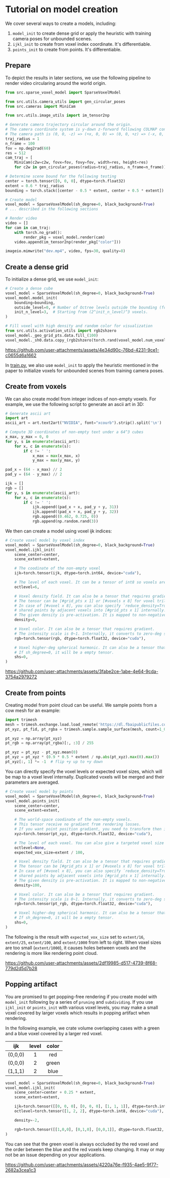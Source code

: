 # Tutorial on model creation

We cover several ways to create a models, including:
1. `model_init` to create dense grid or apply the heuristic with training camera poses for unbounded scenes.
2. `ijkl_init` to create from voxel index coordinate. It's differentiable.
3. `points_init` to create from points. It's differentiable.


## Prepare
To depict the results in later sections, we use the following pipeline to render video circularing around the world origin.
```python
from src.sparse_voxel_model import SparseVoxelModel

from src.utils.camera_utils import gen_circular_poses
from src.cameras import MiniCam

from src.utils.image_utils import im_tensor2np

# Generate camera trajectory circular around the origin.
# The camera coordinate system is y-down z-forward following COLMAP convention.
# The camera path is (0, 0, -z) => (+x, 0, 0) => (0, 0, +z) => (-x, 0, 0) => (0, 0, -z).
traj_radius = 1
n_frame = 100
fov = np.deg2rad(60)
res = 512
cam_traj = [
    MiniCam(c2w=c2w, fovx=fov, fovy=fov, width=res, height=res)
    for c2w in gen_circular_poses(radius=traj_radius, n_frame=n_frame)]

# Determine scene bound for the following testing
center = torch.tensor([0, 0, 0], dtype=torch.float32)
extent = 0.6 * traj_radius
bounding = torch.stack([center - 0.5 * extent, center + 0.5 * extent])

# Create model
voxel_model = SparseVoxelModel(sh_degree=0, black_background=True)
# ... described in the following sections

# Render video
video = []
for cam in cam_traj:
    with torch.no_grad():
        render_pkg = voxel_model.render(cam)
    video.append(im_tensor2np(render_pkg["color"]))

imageio.mimwrite("dev.mp4", video, fps=30, quality=8)
```


## Create a dense grid
To initialize a dense grid, we use `model_init`:
```python
# Create a dense cube
voxel_model = SparseVoxelModel(sh_degree=0, black_background=True)
voxel_model.model_init(
    bounding=bounding,
    outside_level=0, # Number of Octree levels outside the bounding (for background).
    init_n_level=3,  # Starting from (2^init_n_level)^3 voxels.
)

# Fill voxel with high density and random color for visualization
from src.utils.activation_utils import rgb2shzero
voxel_model._geo_grid_pts.data.fill_(100)
voxel_model._sh0.data.copy_(rgb2shzero(torch.rand(voxel_model.num_voxels, 3)))
```

https://github.com/user-attachments/assets/4e34d90c-76bd-4231-9ce1-c0655d6a1662


In [train.py](../train.py), we also use `model_init` to apply the heuristic mentioned in the paper to initialize voxels for unbounded scenes from training camera poses.


## Create from voxels
We can also create model from integer indices of non-empty voxels. For example, we use the following script to generate an ascii art in 3D:
```python
# Generate ascii art
import art
ascii_art = art.text2art("NVIDIA", font="xcourb").strip().split('\n')

# Compute 3D coordinates of non-empty text under a 64^3 cubes
x_max, y_max = 0, 0
for y, s in enumerate(ascii_art):
    for x, c in enumerate(s):
        if c != ' ':
            x_max = max(x_max, x)
            y_max = max(y_max, y)

pad_x = (64 - x_max) // 2
pad_y = (64 - y_max) // 2

ijk = []
rgb = []
for y, s in enumerate(ascii_art):
    for x, c in enumerate(s):
        if c != ' ':
            ijk.append((pad_x + x, pad_y + y, 31))
            ijk.append((pad_x + x, pad_y + y, 32))
            rgb.append((0.462, 0.725, 0))
            rgb.append(np.random.rand(3))
```

We then can create a model using voxel ijk indices:
```python
# Create voxel model by voxel index
voxel_model = SparseVoxelModel(sh_degree=0, black_background=True)
voxel_model.ijkl_init(
    scene_center=center,
    scene_extent=extent,

    # The coodinate of the non-empty voxel
    ijk=torch.tensor(ijk, dtype=torch.int64, device="cuda"),

    # The level of each voxel. It can be a tensor of int8 so voxels are in different levels.
    octlevel=6,

    # Voxel density field. It can also be a tensor that requires gradient.
    # The tensor can be [#grid_pts x 1] or [#voxels x 8] for voxel trilinear density field.
    # In case of [#voxel x 8], you can also specify `reduce_density=True` so it merges
    # shared points by adjacent voxels into [#grid_pts x 1] internally.
    # The given density is pre-activation. It is mapped to non-negative float when rendering.
    density=0,

    # Voxel color. It can also be a tensor that requires gradient.
    # The intensity scale is 0~1. Internally, it converts to zero-deg shperical harmonic.
    rgb=torch.tensor(rgb, dtype=torch.float32, device="cuda"),

    # Voxel higher-deg spherical harmonic. It can also be a tensor that requires gradient.
    # If sh_degree=0, it will be a empty tensor.
    shs=0,
)
```

https://github.com/user-attachments/assets/3fabe2ce-1abe-4e64-9cda-3754a2979272


## Create from points
Creating model from point cloud can be useful. We sample points from a cow mesh for an example:
```python
import trimesh
mesh = trimesh.exchange.load.load_remote('https://dl.fbaipublicfiles.com/pytorch3d/data/cow_mesh/cow.obj').geometry['cow.obj']
pt_xyz, pt_fid, pt_rgba = trimesh.sample.sample_surface(mesh, count=1_000_000, sample_color=True)

pt_xyz = np.array(pt_xyz)
pt_rgb = np.array(pt_rgba)[:, :3] / 255

pt_xyz = pt_xyz - pt_xyz.mean(0)
pt_xyz = pt_xyz * (0.9 * 0.5 * extent / np.abs(pt_xyz).max(0).max())
pt_xyz[:, 1] *= -1  # flip +y up to +y down
```

You can directly specify the voxel levels or expected voxel sizes, which will be map to a voxel level internally.
Duplicated voxels will be merged and their parameters are averaged.
```python
# Create voxel model by points
voxel_model = SparseVoxelModel(sh_degree=0, black_background=True)
voxel_model.points_init(
    scene_center=center,
    scene_extent=extent,

    # The world-space coodinate of the non-empty voxels.
    # This tensor receive no gradient from rendering losses.
    # If you want point position gradient, you need to transform then into the later density.
    xyz=torch.tensor(pt_xyz, dtype=torch.float32, device="cuda"),

    # The level of each voxel. You can also give a targeted voxel size instead.
    octlevel=None,
    expected_vox_size=extent / 100,

    # Voxel density field. It can also be a tensor that requires gradient.
    # The tensor can be [#grid_pts x 1] or [#voxels x 8] for voxel trilinear density field.
    # In case of [#voxel x 8], you can also specify `reduce_density=True` so it merges
    # shared points by adjacent voxels into [#grid_pts x 1] internally.
    # The given density is pre-activation. It is mapped to non-negative float when rendering.
    density=100,

    # Voxel color. It can also be a tensor that requires gradient.
    # The intensity scale is 0~1. Internally, it converts to zero-deg shperical harmonic.
    rgb=torch.tensor(pt_rgb, dtype=torch.float32, device="cuda"),

    # Voxel higher-deg spherical harmonic. It can also be a tensor that requires gradient.
    # If sh_degree=0, it will be a empty tensor.
    shs=0,
)
```

The following is the result with `expected_vox_size` set to `extent/16`, `extent/25`, `extent/100`, and `extent/1000` from left to right. When voxel sizes are too small (`extent/1000`), it causes holes between voxels and the rendering is more like rendering point cloud.

https://github.com/user-attachments/assets/2df19985-d517-4739-8f68-779d2d5d7b28


## Popping artifact
You are promised to get popping-free rendering if you create model with `model_init` following by a series of `pruning` and `subdividing`. If you use `ijkl_init` or `points_init` with various voxel levels, you may make a small voxel covered by larger voxels which results in popping artifact when rendering.

In the following example, we crate volume overlapping cases with a green and a blue voxel covered by a larger red voxel.

| ijk | level | color |
|:---:|:---:|:---:|
| (0,0,0) | 1 | red |
| (0,0,0) | 2 | green |
| (1,1,1) | 2 | blue |


```python
voxel_model = SparseVoxelModel(sh_degree=0, black_background=True)
voxel_model.ijkl_init(
    scene_center=center + 0.25 * extent,
    scene_extent=extent,

    ijk=torch.tensor([[0, 0, 0], [0, 0, 0], [1, 1, 1]], dtype=torch.int64, device="cuda"),
    octlevel=torch.tensor([1, 2, 2], dtype=torch.int8, device="cuda"),

    density=-2,

    rgb=torch.tensor([[1,0,0], [0,1,0], [0,0,1]], dtype=torch.float32, device="cuda"),
)
```

You can see that the green voxel is always occluded by the red voxel and the order between the blue and the red voxels keep changing. It may or may not be an issue depending on your applications.

https://github.com/user-attachments/assets/4220a76e-f935-4ae5-9f77-2682a3cea1c3
